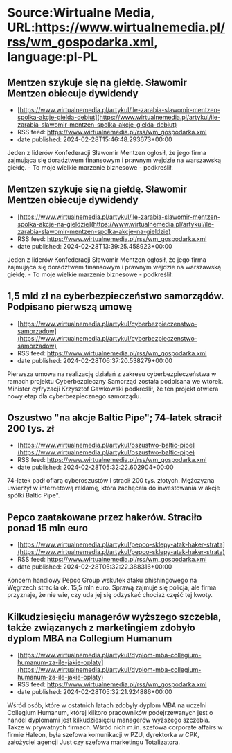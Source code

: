 # Source:Wirtualne Media, URL:https://www.wirtualnemedia.pl/rss/wm_gospodarka.xml, language:pl-PL

## Mentzen szykuje się na giełdę. Sławomir Mentzen obiecuje dywidendy
 - [https://www.wirtualnemedia.pl/artykul/ile-zarabia-slawomir-mentzen-spolka-akcje-gielda-debiut](https://www.wirtualnemedia.pl/artykul/ile-zarabia-slawomir-mentzen-spolka-akcje-gielda-debiut)
 - RSS feed: https://www.wirtualnemedia.pl/rss/wm_gospodarka.xml
 - date published: 2024-02-28T15:46:48.293673+00:00

Jeden z liderów Konfederacji Sławomir Mentzen ogłosił, że jego firma zajmująca się doradztwem finansowym i prawnym wejdzie na warszawską giełdę. - To moje wielkie marzenie biznesowe - podkreślił.

## Mentzen szykuje się na giełdę. Sławomir Mentzen obiecuje dywidendy
 - [https://www.wirtualnemedia.pl/artykul/ile-zarabia-slawomir-mentzen-spolka-akcje-na-gieldzie](https://www.wirtualnemedia.pl/artykul/ile-zarabia-slawomir-mentzen-spolka-akcje-na-gieldzie)
 - RSS feed: https://www.wirtualnemedia.pl/rss/wm_gospodarka.xml
 - date published: 2024-02-28T13:39:25.458923+00:00

Jeden z liderów Konfederacji Sławomir Mentzen ogłosił, że jego firma zajmująca się doradztwem finansowym i prawnym wejdzie na warszawską giełdę. - To moje wielkie marzenie biznesowe - podkreślił.

## 1,5 mld zł na cyberbezpieczeństwo samorządów. Podpisano pierwszą umowę
 - [https://www.wirtualnemedia.pl/artykul/cyberbezpieczenstwo-samorzadow](https://www.wirtualnemedia.pl/artykul/cyberbezpieczenstwo-samorzadow)
 - RSS feed: https://www.wirtualnemedia.pl/rss/wm_gospodarka.xml
 - date published: 2024-02-28T06:37:20.538279+00:00

Pierwsza umowa na realizację działań z zakresu cyberbezpieczeństwa w ramach projektu Cyberbezpieczny Samorząd została podpisana we wtorek. Minister cyfryzacji Krzysztof Gawkowski podkreślił, że ten projekt otwiera nowy etap dla cyberbezpiecznego samorządu.

## Oszustwo "na akcje Baltic Pipe"; 74-latek stracił 200 tys. zł
 - [https://www.wirtualnemedia.pl/artykul/oszustwo-baltic-pipe](https://www.wirtualnemedia.pl/artykul/oszustwo-baltic-pipe)
 - RSS feed: https://www.wirtualnemedia.pl/rss/wm_gospodarka.xml
 - date published: 2024-02-28T05:32:22.602904+00:00

74-latek padł ofiarą cyberoszustów i stracił 200 tys. złotych. Mężczyzna uwierzył w internetową reklamę, która zachęcała do inwestowania w akcje spółki Baltic Pipe".

## Pepco zaatakowane przez hakerów. Straciło ponad 15 mln euro
 - [https://www.wirtualnemedia.pl/artykul/pepco-sklepy-atak-haker-strata](https://www.wirtualnemedia.pl/artykul/pepco-sklepy-atak-haker-strata)
 - RSS feed: https://www.wirtualnemedia.pl/rss/wm_gospodarka.xml
 - date published: 2024-02-28T05:32:22.388316+00:00

Koncern handlowy Pepco Group wskutek ataku phishingowego na Węgrzech straciła ok. 15,5 mln euro. Sprawą zajmuje się policja, ale firma przyznaje, że nie wie, czy uda jej się odzyskać chociaż część tej kwoty.

## Kilkudziesięciu managerów wyższego szczebla, także związanych z marketingiem zdobyło dyplom MBA na Collegium Humanum
 - [https://www.wirtualnemedia.pl/artykul/dyplom-mba-collegium-humanum-za-ile-jakie-oplaty](https://www.wirtualnemedia.pl/artykul/dyplom-mba-collegium-humanum-za-ile-jakie-oplaty)
 - RSS feed: https://www.wirtualnemedia.pl/rss/wm_gospodarka.xml
 - date published: 2024-02-28T05:32:21.924886+00:00

Wśród osób, które w ostatnich latach zdobyły dyplom MBA na uczelni Collegium Humanum, której kilkoro pracowników podejrzewanych jest o handel dyplomami jest kilkudziesięciu managerów wyższego szczebla. Także w prywatnych firmach. Wśród nich m.in. szefowa corporate affairs w firmie Haleon, była szefowa komunikacji w PZU, dyrektorka w CPK, założyciel agencji Just czy szefowa marketingu Totalizatora.

